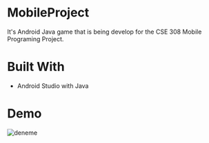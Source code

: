 # MobileProject

It's Android Java game that is being develop for the CSE 308 Mobile Programing Project. 

# Built With

- Android Studio with Java

# Demo 
![deneme](https://www.hizliresim.com/1dr3gcq][img]https://i.hizliresim.com/1dr3gcq.PNG[/img])
